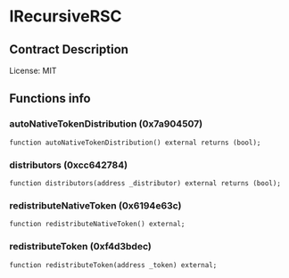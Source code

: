 # IRecursiveRSC

## Contract Description


License: MIT

## Functions info

### autoNativeTokenDistribution (0x7a904507)

```solidity
function autoNativeTokenDistribution() external returns (bool);
```

### distributors (0xcc642784)

```solidity
function distributors(address _distributor) external returns (bool);
```

### redistributeNativeToken (0x6194e63c)

```solidity
function redistributeNativeToken() external;
```

### redistributeToken (0xf4d3bdec)

```solidity
function redistributeToken(address _token) external;
```
